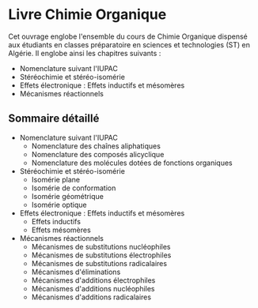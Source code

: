 # Livre Chimie Organique
Cet ouvrage englobe l'ensemble du cours de Chimie Organique dispensé aux étudiants en classes préparatoire en sciences et technologies (ST) en Algérie. Il englobe ainsi les chapitres suivants : 
- Nomenclature suivant l'IUPAC
- Stéréochimie et stéréo-isomérie
- Effets électronique : Effets inductifs et mésomères
- Mécanismes réactionnels

## Sommaire détaillé
- Nomenclature suivant l'IUPAC
    - Nomenclature des chaînes aliphatiques
    - Nomenclature des composés alicyclique
    - Nomenclature des molécules dotées de fonctions organiques
- Stéréochimie et stéréo-isomérie
    - Isomérie plane
    - Isomérie de conformation
    - Isomérie géométrique
    - Isomérie optique
- Effets électronique : Effets inductifs et mésomères
    - Effets inductifs
    - Effets mésomères
- Mécanismes réactionnels
    - Mécanismes de substitutions nucléophiles
    - Mécanismes de substitutions électrophiles
    - Mécanismes de substitutions radicalaires
    - Mécanismes d'éliminations
    - Mécanismes d'additions électrophiles
    - Mécanismes d'additions nucléophiles
    - Mécanismes d'additions radicalaires